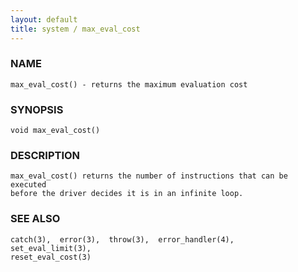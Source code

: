 ```yaml
---
layout: default
title: system / max_eval_cost
---
```


### NAME

    max_eval_cost() - returns the maximum evaluation cost


### SYNOPSIS

    void max_eval_cost()


### DESCRIPTION

    max_eval_cost() returns the number of instructions that can be executed
    before the driver decides it is in an infinite loop.


### SEE ALSO

    catch(3),  error(3),  throw(3),  error_handler(4),   set_eval_limit(3),
    reset_eval_cost(3)
